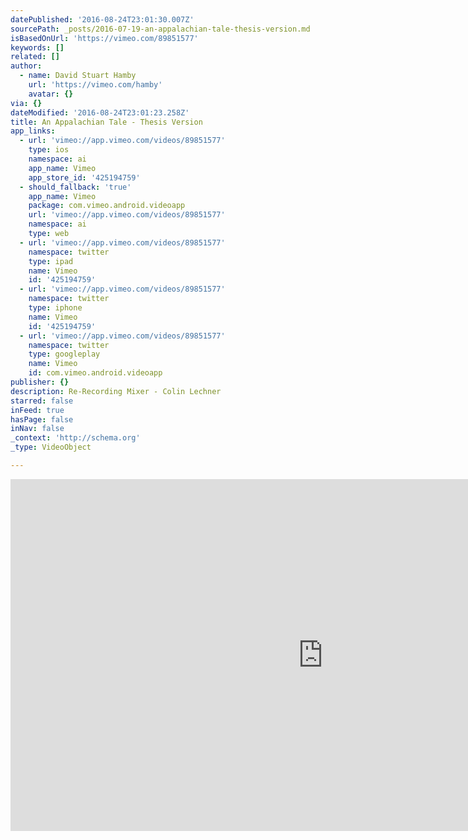 ```yaml
---
datePublished: '2016-08-24T23:01:30.007Z'
sourcePath: _posts/2016-07-19-an-appalachian-tale-thesis-version.md
isBasedOnUrl: 'https://vimeo.com/89851577'
keywords: []
related: []
author:
  - name: David Stuart Hamby
    url: 'https://vimeo.com/hamby'
    avatar: {}
via: {}
dateModified: '2016-08-24T23:01:23.258Z'
title: An Appalachian Tale - Thesis Version
app_links:
  - url: 'vimeo://app.vimeo.com/videos/89851577'
    type: ios
    namespace: ai
    app_name: Vimeo
    app_store_id: '425194759'
  - should_fallback: 'true'
    app_name: Vimeo
    package: com.vimeo.android.videoapp
    url: 'vimeo://app.vimeo.com/videos/89851577'
    namespace: ai
    type: web
  - url: 'vimeo://app.vimeo.com/videos/89851577'
    namespace: twitter
    type: ipad
    name: Vimeo
    id: '425194759'
  - url: 'vimeo://app.vimeo.com/videos/89851577'
    namespace: twitter
    type: iphone
    name: Vimeo
    id: '425194759'
  - url: 'vimeo://app.vimeo.com/videos/89851577'
    namespace: twitter
    type: googleplay
    name: Vimeo
    id: com.vimeo.android.videoapp
publisher: {}
description: Re-Recording Mixer - Colin Lechner
starred: false
inFeed: true
hasPage: false
inNav: false
_context: 'http://schema.org'
_type: VideoObject

---
```

<iframe src="https://cdn.embedly.com/widgets/media.html?src=https%3A%2F%2Fplayer.vimeo.com%2Fvideo%2F89851577&amp;url=https%3A%2F%2Fvimeo.com%2F89851577&amp;image=https%3A%2F%2Fi.vimeocdn.com%2Fvideo%2F489105055_1280.jpg&amp;key=b7d04c9b404c499eba89ee7072e1c4f7&amp;type=text%2Fhtml&amp;schema=vimeo" width="1000" height="563" scrolling="no" frameborder="0" allowfullscreen="" style=""></iframe>